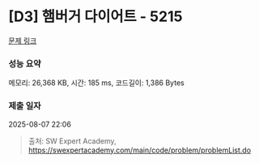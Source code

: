 # [D3] 햄버거 다이어트 - 5215 

[문제 링크](https://swexpertacademy.com/main/code/problem/problemDetail.do?contestProbId=AWT-lPB6dHUDFAVT) 

### 성능 요약

메모리: 26,368 KB, 시간: 185 ms, 코드길이: 1,386 Bytes

### 제출 일자

2025-08-07 22:06



> 출처: SW Expert Academy, https://swexpertacademy.com/main/code/problem/problemList.do